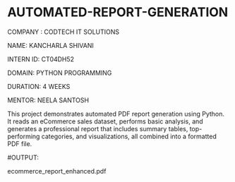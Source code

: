 # AUTOMATED-REPORT-GENERATION

COMPANY : CODTECH IT SOLUTIONS

NAME: KANCHARLA SHIVANI

INTERN ID: CT04DH52

DOMAIN: PYTHON PROGRAMMING

DURATION: 4 WEEKS

MENTOR: NEELA SANTOSH

This project demonstrates automated PDF report generation using Python. It reads an eCommerce sales dataset, performs basic analysis, and generates a professional report that includes summary tables, top-performing categories, and visualizations, all combined into a formatted PDF file.

#OUTPUT:

ecommerce_report_enhanced.pdf
